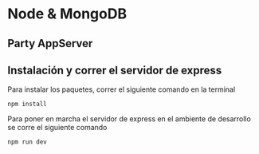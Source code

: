 # Node & MongoDB
## Party AppServer

## Instalación y correr el servidor de express

Para instalar los paquetes, correr el siguiente comando en la terminal

```
npm install
```

Para poner en marcha el servidor de express en el ambiente de desarrollo se corre el siguiente comando

```
npm run dev
```
